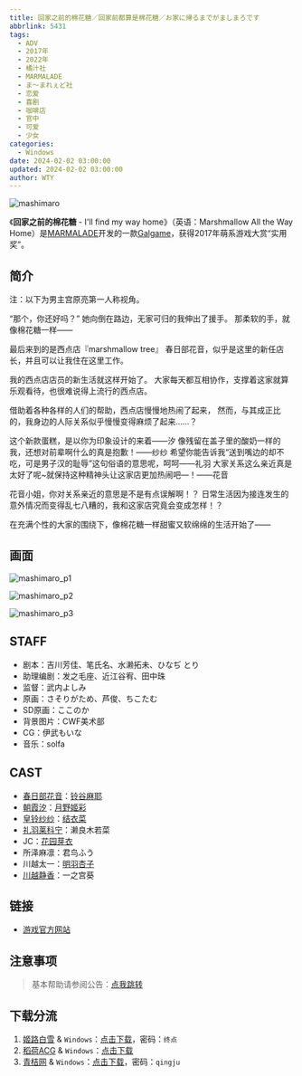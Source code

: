 ```yaml
---
title: 回家之前的棉花糖／回家前都算是棉花糖／お家に帰るまでがましまろです
abbrlink: 5431
tags:
  - ADV
  - 2017年
  - 2022年
  - 橘汁社
  - MARMALADE
  - ま～まれぇど社
  - 恋爱
  - 喜剧
  - 咖啡店
  - 官中
  - 可爱
  - 少女
categories:
  - Windows
date: 2024-02-02 03:00:00
updated: 2024-02-02 03:00:00
author: WTY
---
```


![mashimaro](https://unpkg.com/galgame/img/mashimaro.webp)

《**回家之前的棉花糖** - I'll find my way home》（英语：Marshmallow All the Way Home）是[MARMALADE](https://mzh.moegirl.org.cn/MARMALADE)开发的一款[Galgame](https://mzh.moegirl.org.cn/Galgame)，获得2017年萌系游戏大赏“实用奖”。

<!-- more -->

## 简介

注：以下为男主宫原亮第一人称视角。

“那个，你还好吗？”
她向倒在路边，无家可归的我伸出了援手。
那柔软的手，就像棉花糖一样——

最后来到的是西点店『marshmallow tree』
春日部花音，似乎是这里的新任店长，并且可以让我住在这里工作。

我的西点店店员的新生活就这样开始了。
大家每天都互相协作，支撑着这家就算乐观看待，也很难说得上流行的西点店。

借助着各种各样的人们的帮助，西点店慢慢地热闹了起来，
然而，与其成正比的，我身边的人际关系似乎慢慢变得麻烦了起来……？

这个新款蛋糕，是以你为印象设计的来着——汐
像残留在盖子里的酸奶一样的我，还想对前辈啊什么的真是抱歉！——纱纱
希望你能告诉我“送到嘴边的却不吃，可是男子汉的耻辱”这句俗语的意思呢，呵呵——礼羽
大家关系这么亲近真是太好了呢~就保持这种精神头让这家店更加热闹吧—！——花音

花音小姐，你对关系亲近的意思是不是有点误解啊！？
日常生活因为接连发生的意外情况而变得乱七八糟的，我和这家店究竟会变成怎样！？

在充满个性的大家的围绕下，像棉花糖一样甜蜜又软绵绵的生活开始了——

## 画面

![mashimaro_p1](https://unpkg.com/galgame/img/mashimaro_p1.webp)

![mashimaro_p2](https://unpkg.com/galgame/img/mashimaro_p2.webp)

![mashimaro_p3](https://unpkg.com/galgame/img/mashimaro_p3.webp)

## STAFF

- 剧本：吉川芳佳、笔氏名、水濑拓未、ひなぢ とり
- 助理编剧：发之毛座、近江谷宥、田中珠
- 监督：武内よしみ
- 原画：さそりがため、芦俊、ちこたむ
- SD原画：ここのか
- 背景图片：CWF美术部
- CG：伊武もいな
- 音乐：solfa

## CAST

- [春日部花音](https://mzh.moegirl.org.cn/春日部花音)：[铃谷麻耶](https://mzh.moegirl.org.cn/铃谷麻耶)
- [朝霞汐](https://mzh.moegirl.org.cn/朝霞汐)：[月野姬彩](https://mzh.moegirl.org.cn/月野姬彩)
- [皇铃纱纱](https://mzh.moegirl.org.cn/皇铃纱纱)：[结衣菜](https://mzh.moegirl.org.cn/结衣菜)
- [礼羽莱科宁](https://mzh.moegirl.org.cn/礼羽莱科宁)：濑良木若菜
- JC：[花园芽衣](https://mzh.moegirl.org.cn/花园芽衣)
- 所泽麻凛：君鸟ふう
- 川越太一：[明羽杏子](https://mzh.moegirl.org.cn/明羽杏子)
- [川越静香](https://mzh.moegirl.org.cn/川越静香)：一之宫葵

## 链接

- [游戏官方网站](http://www.web-marmalade.com/products/mashimaro/index.html)

## 注意事项

> 基本帮助请参阅公告：[点我跳转](/p/announcement/)

## 下载分流

1. [姬路白雪](https://pan.jlbx.xyz/) & `Windows`：[点击下载](https://pan.jlbx.xyz/?s=%E6%A3%89%E8%8A%B1%E7%B3%96)，密码：`终点`
2. [稻荷ACG](https://sakustar.moe/) & `Windows`：[点击下载](https://sakustar.moe/download?post_id=840&index=0&i=0)
3. [青桔网](https://qingju.org/) & `Windows`：[点击下载](https://2010522975-my.sharepoint.com/:u:/g/personal/qingju_2010522975_onmicrosoft_com/EWVtGNVF6PhKl_hTorvCHu0BvmELTjWL_Egv_MJFJUbTKA?e=FPHNob)，密码：`qingju`
